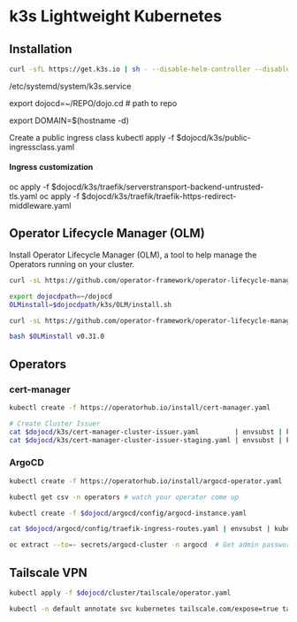 k3s Lightweight Kubernetes
==========================

Installation
------------

```bash
curl -sfL https://get.k3s.io | sh - --disable-helm-controller --disable-cloud-controller  --cluster-domain dojo.zulu.ar --tls-san api-server --tls-san api-server.vaquita-morray.ts.net
```

/etc/systemd/system/k3s.service

export dojocd=~/REPO/dojo.cd   # path to repo


export DOMAIN=$(hostname -d)

Create a public ingress class
kubectl apply -f $dojocd/k3s/public-ingressclass.yaml



#### Ingress customization
oc apply -f $dojocd/k3s/traefik/serverstransport-backend-untrusted-tls.yaml
oc apply -f $dojocd/k3s/traefik/traefik-https-redirect-middleware.yaml


Operator Lifecycle Manager (OLM)
--------------------------------
Install Operator Lifecycle Manager (OLM), a tool to help manage the Operators running on your cluster.

```bash
curl -sL https://github.com/operator-framework/operator-lifecycle-manager/releases/download/v0.31.0/install.sh | bash -s v0.31.0
```

```bash
export dojocdpath=~/dojocd
OLMinstall=$dojocdpath/k3s/OLM/install.sh

curl -sL https://github.com/operator-framework/operator-lifecycle-manager/releases/download/v0.31.0/install.sh -o $OLMinstall

bash $OLMinstall v0.31.0
```

Operators
---------

### cert-manager

```bash
kubectl create -f https://operatorhub.io/install/cert-manager.yaml

# Create Cluster Issuer
cat $dojocd/k3s/cert-manager-cluster-issuer.yaml         | envsubst | kubectl apply -f-
cat $dojocd/k3s/cert-manager-cluster-issuer-staging.yaml | envsubst | kubectl apply -f-
```

### ArgoCD


```bash
kubectl create -f https://operatorhub.io/install/argocd-operator.yaml

kubectl get csv -n operators # watch your operator come up

kubectl create -f $dojocd/argocd/config/argocd-instance.yaml

cat $dojocd/argocd/config/traefik-ingress-routes.yaml | envsubst | kubectl apply -f-  # create traefik ingress routes

oc extract --to=- secrets/argocd-cluster -n argocd  # Get admin password
```

Tailscale VPN
-------------

```bash
kubectl apply -f $dojocd/cluster/tailscale/operator.yaml

kubectl -n default annotate svc kubernetes tailscale.com/expose=true tailscale.com/hostname=api-server
```

